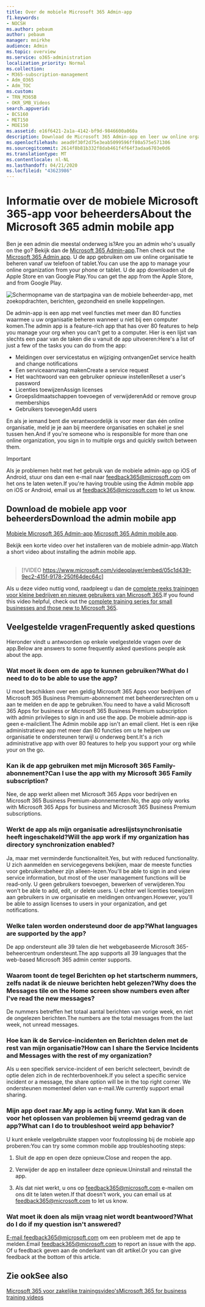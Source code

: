 ```yaml
---
title: Over de mobiele Microsoft 365 Admin-app
f1.keywords:
- NOCSH
ms.author: pebaum
author: pebaum
manager: mnirkhe
audience: Admin
ms.topic: overview
ms.service: o365-administration
localization_priority: Normal
ms.collection:
- M365-subscription-management
- Adm_O365
- Adm_TOC
ms.custom:
- TRN_M365B
- OKR_SMB_Videos
search.appverid:
- BCS160
- MET150
- MOE150
ms.assetid: e16f6421-2a1a-4142-bf9d-9846600a060a
description: Download de Microsoft 365 Admin-app en leer uw online organisatie beheren vanaf uw telefoon of tablet.
ms.openlocfilehash: aead9f30f2d75e3eab5099596ff80a575e571306
ms.sourcegitcommit: 2614f8b81b332f8dab461f4f64f3adaa6703e0d6
ms.translationtype: MT
ms.contentlocale: nl-NL
ms.lasthandoff: 04/21/2020
ms.locfileid: "43623986"
---
```

# <a name="about-the-microsoft-365-admin-mobile-app"></a><span data-ttu-id="04aa5-103">Informatie over de mobiele Microsoft 365-app voor beheerders</span><span class="sxs-lookup"><span data-stu-id="04aa5-103">About the Microsoft 365 admin mobile app</span></span>

<span data-ttu-id="04aa5-104">Ben je een admin die meestal onderweg is?</span><span class="sxs-lookup"><span data-stu-id="04aa5-104">Are you an admin who's usually on the go?</span></span> <span data-ttu-id="04aa5-105">Bekijk dan de [Microsoft 365 Admin-app](https://go.microsoft.com/fwlink/?LinkID=627216).</span><span class="sxs-lookup"><span data-stu-id="04aa5-105">Then check out the [Microsoft 365 Admin app](https://go.microsoft.com/fwlink/?LinkID=627216).</span></span> <span data-ttu-id="04aa5-106">U de app gebruiken om uw online organisatie te beheren vanaf uw telefoon of tablet.</span><span class="sxs-lookup"><span data-stu-id="04aa5-106">You can use the app to manage your online organization from your phone or tablet.</span></span> <span data-ttu-id="04aa5-107">U de app downloaden uit de Apple Store en van Google Play.</span><span class="sxs-lookup"><span data-stu-id="04aa5-107">You can get the app from the Apple Store, and from Google Play.</span></span> <br> 

![Schermopname van de startpagina van de mobiele beheerder-app, met zoekopdrachten, berichten, gezondheid en snelle koppelingen.](../../media/admin-mobile-app-darkbg.png)

<span data-ttu-id="04aa5-109">De admin-app is een app met veel functies met meer dan 80 functies waarmee u uw organisatie beheren wanneer u niet bij een computer komen.</span><span class="sxs-lookup"><span data-stu-id="04aa5-109">The admin app is a feature-rich app that has over 80 features to help you manage your org when you can't get to a computer.</span></span> <span data-ttu-id="04aa5-110">Hier is een lijst van slechts een paar van de taken die u vanuit de app uitvoeren:</span><span class="sxs-lookup"><span data-stu-id="04aa5-110">Here's a list of just a few of the tasks you can do from the app:</span></span>

- <span data-ttu-id="04aa5-111">Meldingen over servicestatus en wijziging ontvangen</span><span class="sxs-lookup"><span data-stu-id="04aa5-111">Get service health and change notifications</span></span>
- <span data-ttu-id="04aa5-112">Een serviceaanvraag maken</span><span class="sxs-lookup"><span data-stu-id="04aa5-112">Create a service request</span></span>
- <span data-ttu-id="04aa5-113">Het wachtwoord van een gebruiker opnieuw instellen</span><span class="sxs-lookup"><span data-stu-id="04aa5-113">Reset a user's password</span></span>
- <span data-ttu-id="04aa5-114">Licenties toewijzen</span><span class="sxs-lookup"><span data-stu-id="04aa5-114">Assign licenses</span></span>
- <span data-ttu-id="04aa5-115">Groepslidmaatschappen toevoegen of verwijderen</span><span class="sxs-lookup"><span data-stu-id="04aa5-115">Add or remove group memberships</span></span>
- <span data-ttu-id="04aa5-116">Gebruikers toevoegen</span><span class="sxs-lookup"><span data-stu-id="04aa5-116">Add users</span></span> 

<span data-ttu-id="04aa5-117">En als je iemand bent die verantwoordelijk is voor meer dan één online organisatie, meld je je aan bij meerdere organisaties en schakel je snel tussen hen.</span><span class="sxs-lookup"><span data-stu-id="04aa5-117">And if you're someone who is responsible for more than one online organization, you sign in to multiple orgs and quickly switch between them.</span></span> 
  
> [!IMPORTANT]
> <span data-ttu-id="04aa5-118">Als je problemen hebt met het gebruik van de mobiele admin-app op iOS of Android, stuur ons dan een e-mail naar [feedback365@microsoft.com](mailto:feedback365@microsoft.com) om het ons te laten weten.</span><span class="sxs-lookup"><span data-stu-id="04aa5-118">If you're having trouble using the Admin mobile app on iOS or Android, email us at [feedback365@microsoft.com](mailto:feedback365@microsoft.com) to let us know.</span></span> 
  
## <a name="download-the-admin-mobile-app"></a><span data-ttu-id="04aa5-119">Download de mobiele app voor beheerders</span><span class="sxs-lookup"><span data-stu-id="04aa5-119">Download the admin mobile app</span></span>

<span data-ttu-id="04aa5-120">[Mobiele Microsoft 365 Admin-app](https://go.microsoft.com/fwlink/?LinkID=627216).</span><span class="sxs-lookup"><span data-stu-id="04aa5-120">[Microsoft 365 Admin mobile app](https://go.microsoft.com/fwlink/?LinkID=627216).</span></span>
  
<span data-ttu-id="04aa5-121">Bekijk een korte video over het installeren van de mobiele admin-app.</span><span class="sxs-lookup"><span data-stu-id="04aa5-121">Watch a short video about installing the admin mobile app.</span></span><br><br>

> [!VIDEO https://www.microsoft.com/videoplayer/embed/05c1d439-9ec2-415f-9178-250f64dec64c] 

<span data-ttu-id="04aa5-122">Als u deze video nuttig vond, raadpleegt u dan de [complete reeks trainingen voor kleine bedrijven en nieuwe gebruikers van Microsoft 365](https://support.office.com/article/6ab4bbcd-79cf-4000-a0bd-d42ce4d12816).</span><span class="sxs-lookup"><span data-stu-id="04aa5-122">If you found this video helpful, check out the [complete training series for small businesses and those new to Microsoft 365](https://support.office.com/article/6ab4bbcd-79cf-4000-a0bd-d42ce4d12816).</span></span>

 
## <a name="frequently-asked-questions"></a><span data-ttu-id="04aa5-123">Veelgestelde vragen</span><span class="sxs-lookup"><span data-stu-id="04aa5-123">Frequently asked questions</span></span>

<span data-ttu-id="04aa5-124">Hieronder vindt u antwoorden op enkele veelgestelde vragen over de app.</span><span class="sxs-lookup"><span data-stu-id="04aa5-124">Below are answers to some frequently asked questions people ask about the app.</span></span>
  
### <a name="what-do-i-need-to-do-to-be-able-to-use-the-app"></a><span data-ttu-id="04aa5-125">Wat moet ik doen om de app te kunnen gebruiken?</span><span class="sxs-lookup"><span data-stu-id="04aa5-125">What do I need to do to be able to use the app?</span></span>

<span data-ttu-id="04aa5-126">U moet beschikken over een geldig Microsoft 365 Apps voor bedrijven of Microsoft 365 Business Premium-abonnement met beheerdersrechten om u aan te melden en de app te gebruiken.</span><span class="sxs-lookup"><span data-stu-id="04aa5-126">You need to have a valid Microsoft 365 Apps for business or Microsoft 365 Business Premium subscription with admin privileges to sign in and use the app.</span></span> <span data-ttu-id="04aa5-127">De mobiele admin-app is geen e-mailclient.</span><span class="sxs-lookup"><span data-stu-id="04aa5-127">The Admin mobile app isn't an email client.</span></span> <span data-ttu-id="04aa5-128">Het is een rijke administratieve app met meer dan 80 functies om u te helpen uw organisatie te ondersteunen terwijl u onderweg bent.</span><span class="sxs-lookup"><span data-stu-id="04aa5-128">It's a rich administrative app with over 80 features to help you support your org while your on the go.</span></span>
  
### <a name="can-i-use-the-app-with-my-microsoft-365-family-subscription"></a><span data-ttu-id="04aa5-129">Kan ik de app gebruiken met mijn Microsoft 365 Family-abonnement?</span><span class="sxs-lookup"><span data-stu-id="04aa5-129">Can I use the app with my Microsoft 365 Family subscription?</span></span>

<span data-ttu-id="04aa5-130">Nee, de app werkt alleen met Microsoft 365 Apps voor bedrijven en Microsoft 365 Business Premium-abonnementen.</span><span class="sxs-lookup"><span data-stu-id="04aa5-130">No, the app only works with Microsoft 365 Apps for business and Microsoft 365 Business Premium subscriptions.</span></span> 
  
### <a name="will-the-app-work-if-my-organization-has-directory-synchronization-enabled"></a><span data-ttu-id="04aa5-131">Werkt de app als mijn organisatie adreslijstsynchronisatie heeft ingeschakeld?</span><span class="sxs-lookup"><span data-stu-id="04aa5-131">Will the app work if my organization has directory synchronization enabled?</span></span>

<span data-ttu-id="04aa5-132">Ja, maar met verminderde functionaliteit.</span><span class="sxs-lookup"><span data-stu-id="04aa5-132">Yes, but with reduced functionality.</span></span> <span data-ttu-id="04aa5-133">U zich aanmelden en servicegegevens bekijken, maar de meeste functies voor gebruikersbeheer zijn alleen-lezen.</span><span class="sxs-lookup"><span data-stu-id="04aa5-133">You'll be able to sign in and view service information, but most of the user management functions will be read-only.</span></span> <span data-ttu-id="04aa5-134">U geen gebruikers toevoegen, bewerken of verwijderen.</span><span class="sxs-lookup"><span data-stu-id="04aa5-134">You won't be able to add, edit, or delete users.</span></span> <span data-ttu-id="04aa5-135">U echter wel licenties toewijzen aan gebruikers in uw organisatie en meldingen ontvangen.</span><span class="sxs-lookup"><span data-stu-id="04aa5-135">However, you'll be able to assign licenses to users in your organization, and get notifications.</span></span>
  
### <a name="what-languages-are-supported-by-the-app"></a><span data-ttu-id="04aa5-136">Welke talen worden ondersteund door de app?</span><span class="sxs-lookup"><span data-stu-id="04aa5-136">What languages are supported by the app?</span></span>

<span data-ttu-id="04aa5-137">De app ondersteunt alle 39 talen die het webgebaseerde Microsoft 365-beheercentrum ondersteunt.</span><span class="sxs-lookup"><span data-stu-id="04aa5-137">The app supports all 39 languages that the web-based Microsoft 365 admin center supports.</span></span> 
  
### <a name="why-does-the-messages-tile-on-the-home-screen-show-numbers-even-after-ive-read-the-new-messages"></a><span data-ttu-id="04aa5-138">Waarom toont de tegel Berichten op het startscherm nummers, zelfs nadat ik de nieuwe berichten hebt gelezen?</span><span class="sxs-lookup"><span data-stu-id="04aa5-138">Why does the Messages tile on the Home screen show numbers even after I've read the new messages?</span></span>

<span data-ttu-id="04aa5-139">De nummers betreffen het totaal aantal berichten van vorige week, en niet de ongelezen berichten.</span><span class="sxs-lookup"><span data-stu-id="04aa5-139">The numbers are the total messages from the last week, not unread messages.</span></span>
  
### <a name="how-can-i-share-the-service-incidents-and-messages-with-the-rest-of-my-organization"></a><span data-ttu-id="04aa5-140">Hoe kan ik de Service-incidenten en Berichten delen met de rest van mijn organisatie?</span><span class="sxs-lookup"><span data-stu-id="04aa5-140">How can I share the Service Incidents and Messages with the rest of my organization?</span></span>

<span data-ttu-id="04aa5-141">Als u een specifiek service-incident of een bericht selecteert, bevindt de optie delen zich in de rechterbovenhoek.</span><span class="sxs-lookup"><span data-stu-id="04aa5-141">If you select a specific service incident or a message, the share option will be in the top right corner.</span></span> <span data-ttu-id="04aa5-142">We ondersteunen momenteel delen van e-mail.</span><span class="sxs-lookup"><span data-stu-id="04aa5-142">We currently support email sharing.</span></span>
  
### <a name="my-app-is-acting-funny-what-can-i-do-to-troubleshoot-weird-app-behavior"></a><span data-ttu-id="04aa5-143">Mijn app doet raar.</span><span class="sxs-lookup"><span data-stu-id="04aa5-143">My app is acting funny.</span></span> <span data-ttu-id="04aa5-144">Wat kan ik doen voor het oplossen van problemen bij vreemd gedrag van de app?</span><span class="sxs-lookup"><span data-stu-id="04aa5-144">What can I do to troubleshoot weird app behavior?</span></span>

<span data-ttu-id="04aa5-145">U kunt enkele veelgebruikte stappen voor foutoplossing bij de mobiele app proberen:</span><span class="sxs-lookup"><span data-stu-id="04aa5-145">You can try some common mobile app troubleshooting steps:</span></span>
  
1. <span data-ttu-id="04aa5-146">Sluit de app en open deze opnieuw.</span><span class="sxs-lookup"><span data-stu-id="04aa5-146">Close and reopen the app.</span></span>
    
2. <span data-ttu-id="04aa5-147">Verwijder de app en installeer deze opnieuw.</span><span class="sxs-lookup"><span data-stu-id="04aa5-147">Uninstall and reinstall the app.</span></span>

3. <span data-ttu-id="04aa5-148">Als dat niet werkt, u ons op [feedback365@microsoft.com](mailto:feedback365@microsoft.com) e-mailen om ons dit te laten weten.</span><span class="sxs-lookup"><span data-stu-id="04aa5-148">If that doesn't work, you can email us at [feedback365@microsoft.com](mailto:feedback365@microsoft.com) to let us know.</span></span>
    
### <a name="what-do-i-do-if-my-question-isnt-answered"></a><span data-ttu-id="04aa5-149">Wat moet ik doen als mijn vraag niet wordt beantwoord?</span><span class="sxs-lookup"><span data-stu-id="04aa5-149">What do I do if my question isn't answered?</span></span>

<span data-ttu-id="04aa5-150">[E-mail feedback365@microsoft.com](mailto:feedback365@microsoft.com) om een probleem met de app te melden.</span><span class="sxs-lookup"><span data-stu-id="04aa5-150">Email [feedback365@microsoft.com](mailto:feedback365@microsoft.com) to report an issue with the app.</span></span> <span data-ttu-id="04aa5-151">Of u feedback geven aan de onderkant van dit artikel.</span><span class="sxs-lookup"><span data-stu-id="04aa5-151">Or you can give feedback at the bottom of this article.</span></span> 
  
## <a name="see-also"></a><span data-ttu-id="04aa5-152">Zie ook</span><span class="sxs-lookup"><span data-stu-id="04aa5-152">See also</span></span>

[<span data-ttu-id="04aa5-153">Microsoft 365 voor zakelijke trainingsvideo's</span><span class="sxs-lookup"><span data-stu-id="04aa5-153">Microsoft 365 for business training videos</span></span>](https://support.office.com/article/6ab4bbcd-79cf-4000-a0bd-d42ce4d12816)
